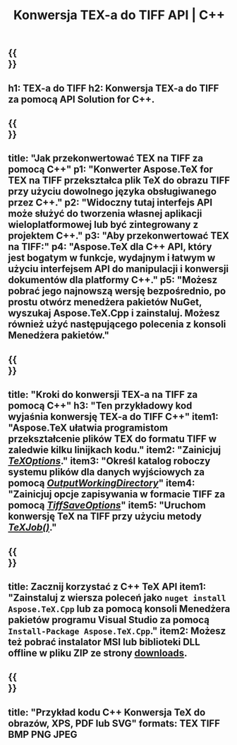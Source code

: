 ﻿---
translation: true
template: /_templates/_conversion-child-cpp.md
title: Konwersja TEX-a do TIFF API | C++
description: Funkcjonalność konwersji TeX do TIFF. Zintegruj tę lokalną bibliotekę C++ ze swoim projektem lub użyj aplikacji wieloplatformowych, aby przekonwertować TeX na TIFF.
keywords: tex to tiff api cpp, tex2tiff integracja c++
url: /cpp/conversion/tex-to-tiff/
family: tex
platformtag: cpp
feature: conversion
informat: TEX
outformat: TIFF
otherformats: BMP PNG JPEG PDF SVG XPS
---

{{<section banner>}}
---
h1: TEX-a do TIFF
h2: Konwersja TEX-a do TIFF za pomocą API Solution for C++.
---

{{<section overview>}}
---
title: "Jak przekonwertować TEX na TIFF za pomocą C++"
p1: "Konwerter Aspose.TeX for TEX na TIFF przekształca plik TeX do obrazu TIFF przy użyciu dowolnego języka obsługiwanego przez C++."
p2: "Widoczny tutaj interfejs API może służyć do tworzenia własnej aplikacji wieloplatformowej lub być zintegrowany z projektem C++."
p3: "Aby przekonwertować TEX na TIFF:"
p4: "Aspose.TeX dla C++ API, który jest bogatym w funkcje, wydajnym i łatwym w użyciu interfejsem API do manipulacji i konwersji dokumentów dla platformy C++."
p5: "Możesz pobrać jego najnowszą wersję bezpośrednio, po prostu otwórz menedżera pakietów NuGet, wyszukaj Aspose.TeX.Cpp i zainstaluj. Możesz również użyć następującego polecenia z konsoli Menedżera pakietów."
---

{{<section feature1>}}
---
title: "Kroki do konwersji TEX-a na TIFF za pomocą C++"
h3: "Ten przykładowy kod wyjaśnia konwersję TEX-a do TIFF C++"
item1: "Aspose.TeX ułatwia programistom przekształcenie plików TEX do formatu TIFF w zaledwie kilku linijkach kodu."
item2: "Zainicjuj [*TeXOptions*](https://reference.aspose.com/tex/cpp/class/aspose.te_x.te_x_options)."
item3: "Określ katalog roboczy systemu plików dla danych wyjściowych za pomocą [*OutputWorkingDirectory*](https://reference.aspose.com/tex/cpp/class/aspose.te_x.te_x_options#aa4f4ea6dab7db5ba1b40800495f16f63)"
item4: "Zainicjuj opcje zapisywania w formacie TIFF za pomocą [*TiffSaveOptions*](https://reference.aspose.com/tex/cpp/class/aspose.te_x.presentation.image.tiff_save_options)"
item5: "Uruchom konwersję TeX na TIFF przy użyciu metody [*TeXJob()*](https://reference.aspose.com/tex/cpp/class/aspose.te_x.te_x_job)."
---

{{<section feature2>}}
---
title: Zacznij korzystać z C++ TeX API
item1: "Zainstaluj z wiersza poleceń jako ```nuget install Aspose.TeX.Cpp``` lub za pomocą konsoli Menedżera pakietów programu Visual Studio za pomocą ```Install-Package Aspose.TeX.Cpp```."
item2: Możesz też pobrać instalator MSI lub biblioteki DLL offline w pliku ZIP ze strony [downloads](https://downloads.aspose.com/tex/cpp).
---

{{<section widget>}}
---
title: "Przykład kodu C++ Konwersja TeX do obrazów, XPS, PDF lub SVG"
formats: TEX TIFF BMP PNG JPEG
---